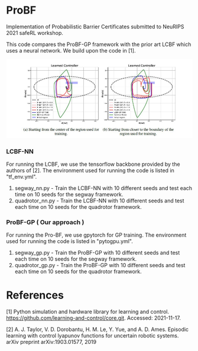 # ProBF
Implementation of Probabilistic Barrier Certificates submitted to NeuRIPS 2021 safeRL workshop.

This code compares the ProBF-GP framework with the prior art LCBF which uses a neural network. We build upon the code in [1].

![image](segwaycomp.JPG)


### LCBF-NN
For running the LCBF, we use the tensorflow backbone provided by the authors of [2]. The environment used for running the code is listed in "tf_env.yml".
1.  segway_nn.py - Train the LCBF-NN with 10 different seeds and test each time on 10 seeds for the segway framework.
2.  quadrotor_nn.py - Train the LCBF-NN with 10 different seeds and test each time on 10 seeds for the quadrotor framework. 

### ProBF-GP ( Our approach )
For running the Pro-BF, we use gpytorch for GP training. The environment used for running the code is listed in "pytogpu.yml".
1.  segway_gp.py - Train the ProBF-GP with 10 different seeds and test each time on 10 seeds for the segway framework.
2.  quadrotor_gp.py - Train the ProBF-GP with 10 different seeds and test each time on 10 seeds for the quadrotor framework. 

# References
[1] Python simulation and hardware library for learning and control. https://github.com/learning-and-control/core.git. Accessed: 2021-11-17.

[2] A. J. Taylor, V. D. Dorobantu, H. M. Le, Y. Yue, and A. D. Ames. Episodic learning with
control lyapunov functions for uncertain robotic systems. arXiv preprint arXiv:1903.01577,
2019
